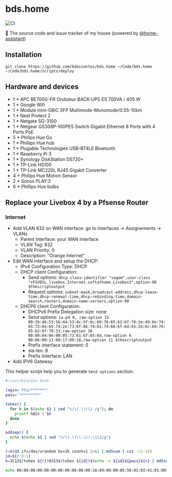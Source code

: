 # bds.home

![CI](https://github.com/bdossantos/bds.home/workflows/CI/badge.svg?branch=master)

🏡 The source code and issue tracker of my house (powered by [@home-assistant](https://www.home-assistant.io/))

## Installation

```
git clone https://github.com/bdossantos/bds.home ~/Code/bds.home
~/Code/bds.home/scripts/deploy
```

## Hardware and devices

* 1 * APC BE700G-FR Onduleur BACK-UPS ES 700VA / 405 W
* 1 * Google Wifi
* 1 * Module mini-GBiC SFP Multimode-Monomode/0.55-10km
* 1 * Nest Protect 2
* 1 * Netgate SG-3100
* 1 * Netgear GS308P-100PES Switch Gigabit Ethernet 8 Ports with 4 Ports PoE
* 5 * Philips Hue Go
* 1 * Phillips Hue hub
* 1 * Plugable Technologies USB-BT4LE Bluetooth
* 1 * Raspberry Pi 3
* 1 * Synology DiskStation DS720+
* 1 * TP-Link HS100
* 1 * TP-Link MC220L RJ45 Gigabit Converter
* 4 * Philips Hue Motion Sensor
* 2 * Sonos PLAY:3
* 6 * Phillips Hue bulbs

## Replace your Livebox 4 by a Pfsense Router

### Internet

* Add VLAN 832 on WAN interface: go to Interfaces -> Assignements -> VLANs
  * Parent Interface: your WAN interface
  * VLAN Tag: 832
  * VLAN Priority: 0
  * Description:  "Orange Internet"
* Edit WAN interface and setup the DHCP:
  * IPv4 Configuration Type: DHCP
  * DHCP client Configuration:
    * Send options: `dhcp-class-identifier "sagem",user-class "+FSVDSL_livebox.Internet.softathome.Livebox3",option-90 $thescriptoutput`
    * Request options: `subnet-mask,broadcast-address,dhcp-lease-time,dhcp-renewal-time,dhcp-rebinding-time,domain-search,routers,domain-name-servers,option-90`
  * DHCP6 client Configuration:
    * DHCPv6 Prefix Delegation size: none
    * Send options: `ia-pd 0, raw-option 15 00:2b:46:53:56:44:53:4c:5f:6c:69:76:65:62:6f:78:2e:49:6e:74:65:72:6e:65:74:2e:73:6f:66:74:61:74:68:6f:6d:65:2e:6c:69:76:65:62:6f:78:33,raw-option 16 00:00:04:0e:00:05:73:61:67:65:6d,raw-option 6 00:0b:00:11:00:17:00:18,raw-option 11 $thescriptoutput`
    * Prefix interface statement: 0
    * sla-len: 8
    * Prefix Interface: LAN
* Add IPV6 Gateway

This helper script help you to generate `Send options` section:

```bash
#!/usr/bin/env bash

login='fti/*******'
pass='*********'

tohex() {
  for h in $(echo $1 | sed "s/\(.\)/\1 /g"); do
    printf %02x \'$h
  done
}

addsep() {
  echo $(echo $1 | sed "s/\(.\)\(.\)/:\1\2/g")
}

r=$(dd if=/dev/urandom bs=1k count=1 2>&1 | md5sum | cut -c1-16)
id=${r:0:1}
h=3C12$(tohex ${r})0313$(tohex ${id})$(echo -n ${id}${pass}${r} | md5sum | cut -c1-32)

echo 00:00:00:00:00:00:00:00:00:00:00:1A:09:00:00:05:58:01:03:41:01:0D$(addsep $(tohex ${login})${h})
```
